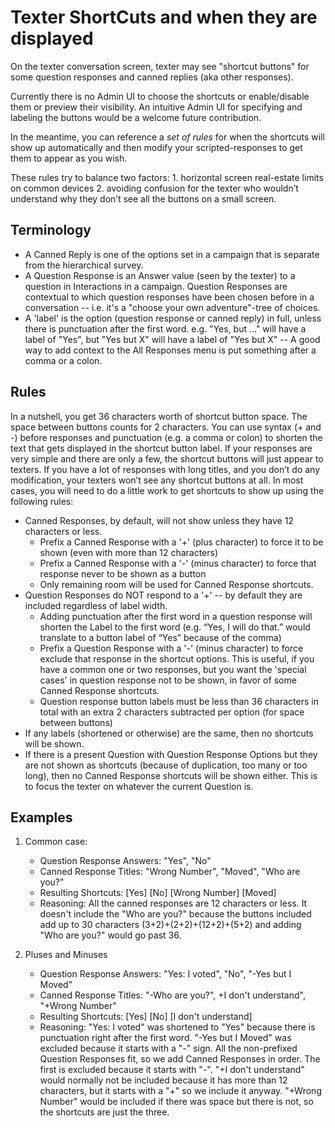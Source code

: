 # Texter ShortCuts and when they are displayed


On the texter conversation screen, texter may see "shortcut buttons" for some question responses and canned replies (aka other responses).

Currently there is no Admin UI to choose the shortcuts or enable/disable them or preview their visibility. An intuitive Admin UI for specifying and labeling the buttons would be a welcome future contribution.

In the meantime, you can reference a *set of rules* for when the shortcuts will show up automatically and then modify your scripted-responses to get them to appear as you wish.

These rules try to balance two factors:
	1. horizontal screen real-estate limits on common devices
	2. avoiding confusion for the texter who wouldn’t understand why they don’t see all the buttons on a small screen.

## Terminology

* A Canned Reply is one of the options set in a campaign that is separate from the hierarchical survey.
* A Question Response is an Answer value (seen by the texter) to a question in Interactions in a campaign.
Question Responses are contextual to which question responses have been chosen before in a conversation
-- i.e. it's a "choose your own adventure"-tree of choices.
* A 'label' is the option (question response or canned reply) in full, unless there is punctuation
after the first word.  e.g. "Yes, but ..." will have a label of "Yes", but "Yes but X" will have a
label of "Yes but X" -- A good way to add context to the All Responses menu is put something after
a comma or a colon.

## Rules
In a nutshell, you get 36 characters worth of shortcut button space. The space between buttons counts for 2 characters. You can use syntax (+ and -) before responses and punctuation (e.g. a comma or colon) to shorten the text that gets displayed in the shortcut button label.  If your responses are very simple and there are only a few, the shortcut buttons will just appear to texters. If you have a lot of responses with long titles, and you don’t do any modification, your texters won’t see any shortcut buttons at all. In most cases, you will need to do a little work to get shortcuts to show up using the following rules:

* Canned Responses, by default, will not show unless they have 12 characters or less.
	* Prefix a Canned Response with a '+' (plus character) to force it to be shown (even with more than 12 characters)
	* Prefix a Canned Response with a '-' (minus character) to force that response never to be shown as a button
	* Only remaining room will be used for Canned Response shortcuts.
* Question Responses do NOT respond to a '+' -- by default they are included regardless of label width.
	* Adding punctuation after the first word in a question response will shorten the Label to the first word (e.g. “Yes, I will do that.” would translate to a button label of “Yes” because of the comma)
	* Prefix a Question Response with a '-' (minus character) to force exclude that response in the shortcut options.
This is useful, if you have a common one or two responses, but you want the 'special cases' in question response not
to be shown, in favor of some Canned Response shortcuts.
	* Question response button labels must be less than 36 characters in total with an extra 2 characters
subtracted per option (for space between buttons)
* If any labels (shortened or otherwise) are the same, then no shortcuts will be shown.
* If there is a present Question with Question Response Options but they are not shown as shortcuts
(because of duplication, too many or too long), then no Canned Response shortcuts will be shown either.
This is to focus the texter on whatever the current Question is.

## Examples

1. Common case:
	* Question Response Answers: "Yes", "No"
	* Canned Response Titles: "Wrong Number", "Moved", "Who are you?"
	* Resulting Shortcuts: [Yes] [No] [Wrong Number] [Moved]
	* Reasoning: All the canned responses are 12 characters or less.
It doesn't include the "Who are you?" because the buttons included add up to 30 characters
(3+2)+(2+2)+(12+2)+(5+2) and adding "Who are you?" would go past 36.

2. Pluses and Minuses
	* Question Response Answers: "Yes: I voted", "No", "-Yes but I Moved"
	* Canned Response Titles: "-Who are you?", +I don't understand", "+Wrong Number"
	* Resulting Shortcuts: [Yes] [No] [I don't understand]
	* Reasoning: "Yes: I voted" was shortened to "Yes" because there is punctuation right after the first word.
"-Yes but I Moved" was excluded because it starts with a "-" sign.  All the non-prefixed Question Responses
fit, so we add Canned Responses in order.  The first is excluded because it starts with "-".  "+I don't understand"
would normally not be included because it has more than 12 characters, but it starts with a "+" so we include
it anyway. "+Wrong Number" would be included if there was space but there is not, so the shortcuts are just the three.
